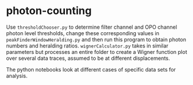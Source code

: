 # photon-counting

Use `thresholdChooser.py` to determine filter channel and OPO channel photon level thresholds, change these corresponding values in `peakFinderWindowHeralding.py` and then run this program to obtain photon numbers and heralding ratios. `wignerCalculator.py` takes in similar parameters but processes an entire folder to create a Wigner function plot over several data traces, assumed to be at different displacements.

The python notebooks look at different cases of specific data sets for analysis. 
